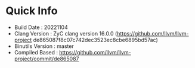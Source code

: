# Quick Info
* Build Date : 20221104
* Clang Version : ZyC clang version 16.0.0 (https://github.com/llvm/llvm-project de865087f8c07c742dec3523ec8cbe6895bd57ac)
* Binutils Version : master
* Compiled Based : https://github.com/llvm/llvm-project/commit/de865087

